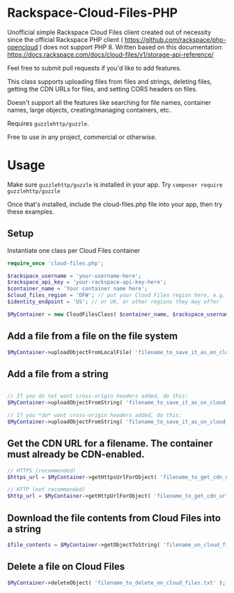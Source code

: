 # Rackspace-Cloud-Files-PHP
Unofficial simple Rackspace Cloud Files client created out of necessity since the official
Rackspace PHP client ( https://github.com/rackspace/php-opencloud ) does not support PHP 8.
Written based on this documentation: https://docs.rackspace.com/docs/cloud-files/v1/storage-api-reference/

Feel free to submit pull requests if you'd like to add features.

This class supports uploading files from files and strings, deleting files, getting the CDN URLs for files,
and setting CORS headers on files. 

Doesn't support all the features like searching for file names, container names, large objects,
creating/managing containers, etc.

Requires `guzzlehttp/guzzle`. 

Free to use in any project, commercial or otherwise.

# Usage

Make sure `guzzlehttp/guzzle` is installed in your app. Try `composer require guzzlehttp/guzzle`

Once that's installed, include the cloud-files.php file into your app, then try these examples.

## Setup

Instantiate one class per Cloud Files container

```php
require_once 'cloud-files.php';

$rackspace_username = 'your-username-here';
$rackspace_api_key = 'your-rackspace-api-key-here';
$container_name = 'Your container name here';
$cloud_files_region = 'DFW'; // put your Cloud Files region here, e.g. DFW, ORD etc
$identity_endpoint = 'US'; // or UK, or other regions they may offer

$MyContainer = new CloudFilesClass( $container_name, $rackspace_username, $rackspace_api_key, $rackspace_region, $identity_endpoint );
```

## Add a file from a file on the file system

```php
$MyContainer->uploadObjectFromLocalFile( 'filename_to_save_it_as_on_cloud_files.txt', 'local_filename.txt' );
```

## Add a file from a string

```php

// If you do not want cross-origin headers added, do this:
$MyContainer->uploadObjectFromString( 'filename_to_save_it_as_on_cloud_files.txt', 'this is the string that will be in the file' );

// If you *do* want cross-origin headers added, do this:
$MyContainer->uploadObjectFromString( 'filename_to_save_it_as_on_cloud_files.txt', 'this is the string that will be in the file', true );
```

## Get the CDN URL for a filename. The container must already be CDN-enabled.

```php
// HTTPS (recommended)
$https_url = $MyContainer->getHttpsUrlForObject( 'filename_to_get_cdn_url_for_on_cloud_files.txt' );

// HTTP (not recommended)
$http_url = $MyContainer->getHttpUrlForObject( 'filename_to_get_cdn_url_for_on_cloud_files.txt' );
```

## Download the file contents from Cloud Files into a string

```php
$file_contents = $MyContainer->getObjectToString( 'filename_on_cloud_files.txt' );
```

## Delete a file on Cloud Files

```php
$MyContainer->deleteObject( 'filename_to_delete_on_cloud_files.txt' );
```
